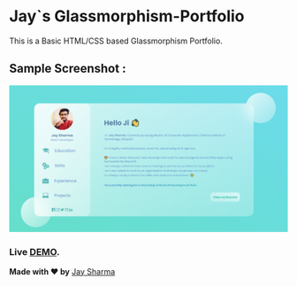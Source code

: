 # Jay`s Glassmorphism-Portfolio
This is a Basic HTML/CSS based Glassmorphism Portfolio.

## Sample Screenshot :
<p align="center">
  <img  src="images/screenshot.png">


### **Live [DEMO](https://jay9039.github.io/Glassmorphism-Portfolio-Design/)**.



**Made with ♥ by** [Jay Sharma](https://www.linkedin.com/in/j-shharma/)

